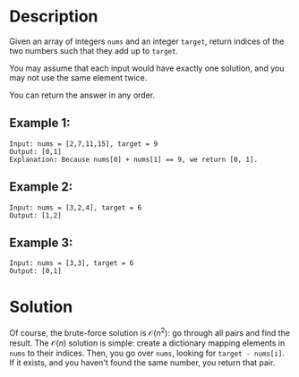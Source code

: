 # Description

Given an array of integers `nums` and an integer `target`, return indices of the two numbers such that they add up to `target`.

You may assume that each input would have exactly one solution, and you may not use the same element twice.

You can return the answer in any order.

## Example 1:

```
Input: nums = [2,7,11,15], target = 9
Output: [0,1]
Explanation: Because nums[0] + nums[1] == 9, we return [0, 1].
```

## Example 2:

```
Input: nums = [3,2,4], target = 6
Output: [1,2]
```

## Example 3:

```
Input: nums = [3,3], target = 6
Output: [0,1]
```

# Solution

Of course, the brute-force solution is $\mathcal{O}(n^2)$: go through all pairs and find the result. The $\mathcal{O}(n)$ solution is simple: create a dictionary mapping elements in `nums` to their indices. Then, you go over `nums`, looking for `target - nums[i]`. If it exists, and you haven't found the same number, you return that pair.
